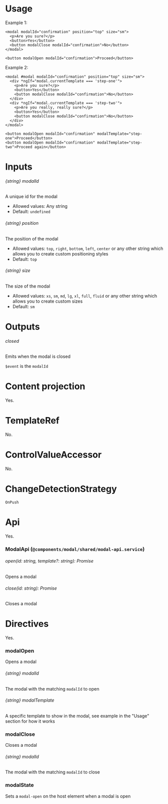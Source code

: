 # Usage

Example 1:

```
<modal modalId="confirmation" position="top" size="sm">
  <p>Are you sure?</p>
  <button>Yes</button>
  <button modalClose modalId="confirmation">No</button>
</modal>

<button modalOpen modalId="confirmation">Proceed</button>
```

Example 2:

```
<modal #modal modalId="confirmation" position="top" size="sm">
  <div *ngIf="modal.currentTemplate === 'step-one'">
    <p>Are you sure?</p>
    <button>Yes</button>
    <button modalClose modalId="confirmation">No</button>
  </div>
  <div *ngIf="modal.currentTemplate === 'step-two'">
    <p>Are you really, really sure?</p>
    <button>Yes</button>
    <button modalClose modalId="confirmation">No</button>
  </div>
</modal>

<button modalOpen modalId="confirmation" modalTemplate="step-one">Proceed</button>
<button modalOpen modalId="confirmation" modalTemplate="step-two">Proceed again</button>
```

# Inputs

###### {string} modalId
A unique id for the modal

- Allowed values: Any string
- Default: `undefined`

###### {string} position
The position of the modal

- Allowed values: `top`, `right`, `bottom`, `left`, `center` or any other string which allows you to create custom positioning styles
- Default: `top`

###### {string} size
The size of the modal

- Allowed values: `xs`, `sm`, `md`, `lg`, `xl`, `full`, `fluid` or any other string which allows you to create custom sizes
- Default: `sm`


# Outputs

###### closed
Emits when the modal is closed

`$event` is the `modalId`

# Content projection

Yes.

# TemplateRef

No.

# ControlValueAccessor

No.

# ChangeDetectionStrategy

`OnPush`

# Api

Yes.

### ModalApi (`@components/modal/shared/modal-api.service`)

###### open(id: string, template?: string): Promise<any>
Opens a modal

###### close(id: string): Promise<any>
Closes a modal

# Directives

Yes.

### modalOpen
Opens a modal

###### {string} modalId
The modal with the matching `modalId` to open

###### {string} modalTemplate
A specific template to show in the modal, see example in the "Usage" section for how it works

### modalClose
Closes a modal

###### {string} modalId
The modal with the matching `modalId` to close

### modalState
Sets a `modal-open` on the host element when a modal is open
